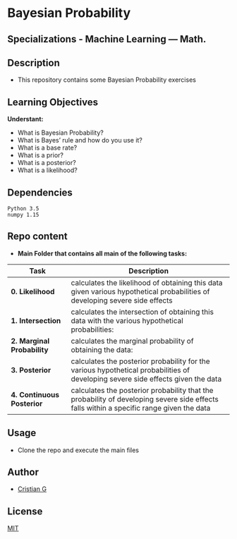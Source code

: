 # Bayesian Probability

## Specializations - Machine Learning ― Math.

## Description

* This repository contains some Bayesian Probability exercises

## Learning Objectives

**Understant:**

* What is Bayesian Probability?
* What is Bayes’ rule and how do you use it?
* What is a base rate?
* What is a prior?
* What is a posterior?
* What is a likelihood?

## Dependencies
```
Python 3.5
numpy 1.15
```
## Repo content

* **Main Folder that contains all main of the following tasks:**

| Task | Description |
| --- | --- |
|**0. Likelihood** | calculates the likelihood of obtaining this data given various hypothetical probabilities of developing severe side effects
|**1. Intersection** | calculates the intersection of obtaining this data with the various hypothetical probabilities:
|**2. Marginal Probability** | calculates the marginal probability of obtaining the data:
|**3. Posterior** | calculates the posterior probability for the various hypothetical probabilities of developing severe side effects given the data
|**4. Continuous Posterior** | calculates the posterior probability that the probability of developing severe side effects falls within a specific range given the data

## Usage
* Clone the repo and execute the main files

## Author
- [Cristian G](https://github.com/cristian-fg)

## License
[MIT](https://choosealicense.com/licenses/mit/)

